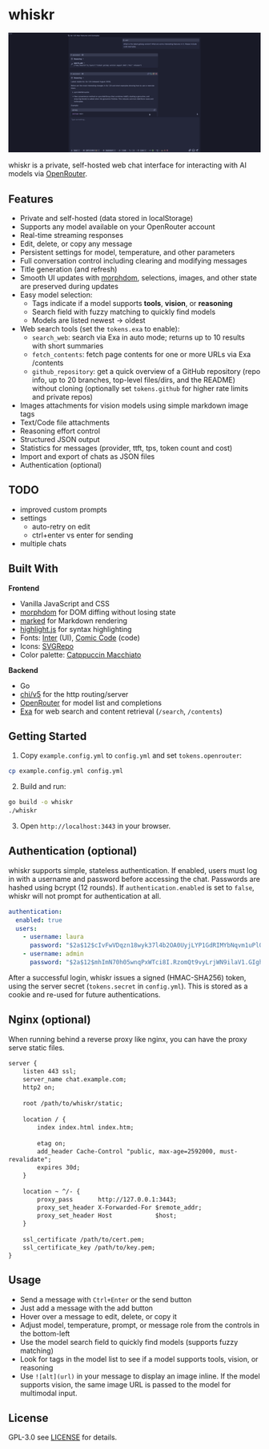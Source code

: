 # whiskr

![screenshot](.github/chat.png)

whiskr is a private, self-hosted web chat interface for interacting with AI models via [OpenRouter](https://openrouter.ai/).

## Features

- Private and self-hosted (data stored in localStorage)
- Supports any model available on your OpenRouter account
- Real-time streaming responses
- Edit, delete, or copy any message
- Persistent settings for model, temperature, and other parameters
- Full conversation control including clearing and modifying messages
- Title generation (and refresh)
- Smooth UI updates with [morphdom](https://github.com/patrick-steele-idem/morphdom), selections, images, and other state are preserved during updates
- Easy model selection:
  - Tags indicate if a model supports **tools**, **vision**, or **reasoning**
  - Search field with fuzzy matching to quickly find models
  - Models are listed newest -> oldest
- Web search tools (set the `tokens.exa` to enable):
  - `search_web`: search via Exa in auto mode; returns up to 10 results with short summaries
  - `fetch_contents`: fetch page contents for one or more URLs via Exa /contents
  - `github_repository`: get a quick overview of a GitHub repository (repo info, up to 20 branches, top-level files/dirs, and the README) without cloning (optionally set `tokens.github` for higher rate limits and private repos)
- Images attachments for vision models using simple markdown image tags
- Text/Code file attachments
- Reasoning effort control
- Structured JSON output
- Statistics for messages (provider, ttft, tps, token count and cost)
- Import and export of chats as JSON files
- Authentication (optional)

## TODO

- improved custom prompts
- settings
  - auto-retry on edit
  - ctrl+enter vs enter for sending
- multiple chats

## Built With

**Frontend**
- Vanilla JavaScript and CSS
- [morphdom](https://github.com/patrick-steele-idem/morphdom) for DOM diffing without losing state
- [marked](https://github.com/markedjs/marked) for Markdown rendering
- [highlight.js](https://highlightjs.org/) for syntax highlighting
- Fonts: [Inter](https://rsms.me/inter/) (UI), [Comic Code](https://tosche.net/fonts/comic-code) (code)
- Icons: [SVGRepo](https://www.svgrepo.com/)
- Color palette: [Catppuccin Macchiato](https://catppuccin.com/)

**Backend**
- Go
- [chi/v5](https://go-chi.io/) for the http routing/server
- [OpenRouter](https://openrouter.ai/) for model list and completions
- [Exa](https://exa.ai/) for web search and content retrieval (`/search`, `/contents`)

## Getting Started

1. Copy `example.config.yml` to `config.yml` and set `tokens.openrouter`:
```bash
cp example.config.yml config.yml
```
2. Build and run:
```bash
go build -o whiskr
./whiskr
```
3. Open `http://localhost:3443` in your browser.

## Authentication (optional)

whiskr supports simple, stateless authentication. If enabled, users must log in with a username and password before accessing the chat. Passwords are hashed using bcrypt (12 rounds). If `authentication.enabled` is set to `false`, whiskr will not prompt for authentication at all.

```yaml
authentication:
  enabled: true
  users:
    - username: laura
      password: "$2a$12$cIvFwVDqzn18wyk37l4b2OA0UyjLYP1GdRIMYbNqvm1uPlQjC/j6e"
    - username: admin
      password: "$2a$12$mhImN70h05wnqPxWTci8I.RzomQt9vyLrjWN9ilaV1.GIghcGq.Iy"
```

After a successful login, whiskr issues a signed (HMAC-SHA256) token, using the server secret (`tokens.secret` in `config.yml`). This is stored as a cookie and re-used for future authentications.

## Nginx (optional)

When running behind a reverse proxy like nginx, you can have the proxy serve static files.

```ngnix
server {
    listen 443 ssl;
    server_name chat.example.com;
    http2 on;

    root /path/to/whiskr/static;

    location / {
        index index.html index.htm;

        etag on;
        add_header Cache-Control "public, max-age=2592000, must-revalidate";
        expires 30d;
    }

    location ~ ^/- {
        proxy_pass       http://127.0.0.1:3443;
        proxy_set_header X-Forwarded-For $remote_addr;
        proxy_set_header Host            $host;
    }

    ssl_certificate /path/to/cert.pem;
    ssl_certificate_key /path/to/key.pem;
}
```

## Usage

- Send a message with `Ctrl+Enter` or the send button
- Just add a message with the add button
- Hover over a message to edit, delete, or copy it
- Adjust model, temperature, prompt, or message role from the controls in the bottom-left
- Use the model search field to quickly find models (supports fuzzy matching)
- Look for tags in the model list to see if a model supports tools, vision, or reasoning
- Use `![alt](url)` in your message to display an image inline. If the model supports vision, the same image URL is passed to the model for multimodal input.

## License

GPL-3.0 see [LICENSE](LICENSE) for details.
